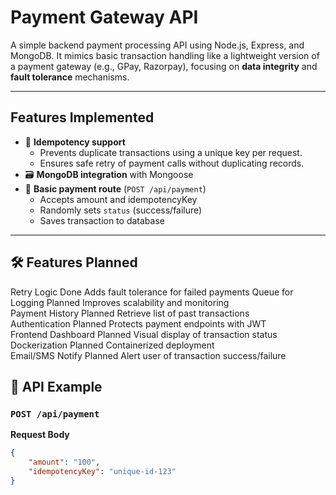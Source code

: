# Payment Gateway API

A simple backend payment processing API using Node.js, Express, and MongoDB. It mimics basic transaction handling like a lightweight version of a payment gateway (e.g., GPay, Razorpay), focusing on **data integrity** and **fault tolerance** mechanisms.

---

## Features Implemented

-   🔐 **Idempotency support**
    -   Prevents duplicate transactions using a unique key per request.
    -   Ensures safe retry of payment calls without duplicating records.
-   🗃️ **MongoDB integration** with Mongoose
-   🧪 **Basic payment route** (`POST /api/payment`)
    -   Accepts amount and idempotencyKey
    -   Randomly sets `status` (success/failure)
    -   Saves transaction to database

---

## 🛠 Features Planned

Retry Logic Done Adds fault tolerance for failed payments
Queue for Logging Planned Improves scalability and monitoring  
 Payment History Planned Retrieve list of past transactions  
 Authentication Planned Protects payment endpoints with JWT  
 Frontend Dashboard Planned Visual display of transaction status  
 Dockerization Planned Containerized deployment  
 Email/SMS Notify Planned Alert user of transaction success/failure

## 🔄 API Example

### `POST /api/payment`

**Request Body**

```json
{
    "amount": "100",
    "idempotencyKey": "unique-id-123"
}
```
